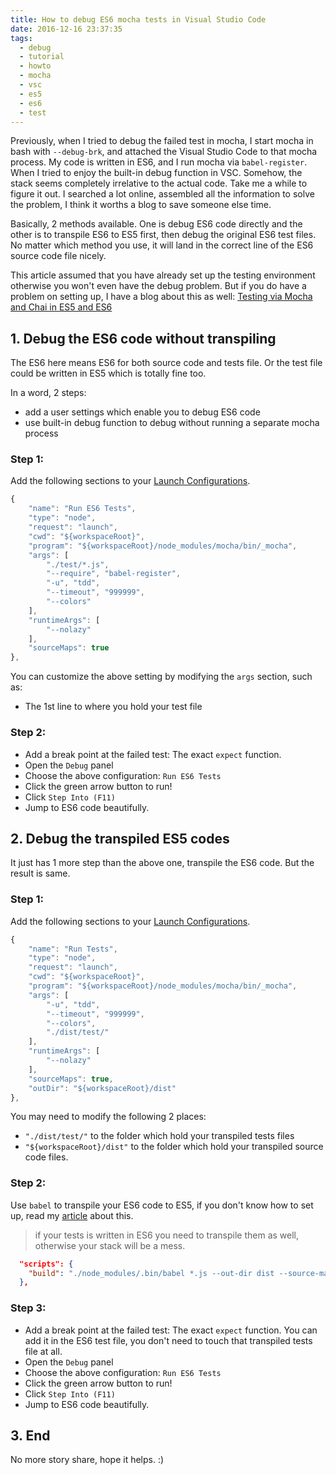 ```yaml
---
title: How to debug ES6 mocha tests in Visual Studio Code
date: 2016-12-16 23:37:35
tags:
  - debug
  - tutorial
  - howto
  - mocha
  - vsc
  - es5
  - es6
  - test
---
```


Previously, when I tried to debug the failed test in mocha, I start mocha in bash with `--debug-brk`, and attached the Visual Studio Code to that mocha process. My code is written in ES6, and I run mocha via `babel-register`. When I tried to enjoy the built-in debug function in VSC. Somehow, the stack seems completely irrelative to the actual code. Take me a while to figure it out. I searched a lot online, assembled all the information to solve the problem, I think it worths a blog to save someone else time.

<!--more--> 

Basically, 2 methods available. One is debug ES6 code directly and the other is to transpile ES6 to ES5 first, then debug the original ES6 test files. No matter which method you use, it will land in the correct line of the ES6 source code file nicely. 

This article assumed that you have already set up the testing environment otherwise you won't even have the debug problem. But if you do have a problem on setting up, I have a blog about this as well: [Testing via Mocha and Chai in ES5 and ES6](http://www.albertgao.xyz/2016/12/09/testing-via-mocha-and-chai-in-es5-and-es6/)

## 1. Debug the ES6 code without transpiling
The ES6 here means ES6 for both source code and tests file. Or the test file could be written in ES5 which is totally fine too.

In a word, 2 steps:
- add a user settings which enable you to debug ES6 code
- use built-in debug function to debug without running a separate mocha process

### Step 1:
Add the following sections to your [Launch Configurations](https://code.visualstudio.com/Docs/editor/debugging#_launch-configurations).

```javascript
{
    "name": "Run ES6 Tests",
    "type": "node",
    "request": "launch",
    "cwd": "${workspaceRoot}",
    "program": "${workspaceRoot}/node_modules/mocha/bin/_mocha",
    "args": [
        "./test/*.js",
        "--require", "babel-register",
        "-u", "tdd",
        "--timeout", "999999",
        "--colors"
    ],
    "runtimeArgs": [
        "--nolazy"
    ],
    "sourceMaps": true
},
```

You can customize the above setting by modifying the `args` section, such as:
- The 1st line to where you hold your test file

### Step 2:
- Add a break point at the failed test: The exact `expect` function.
- Open the `Debug` panel
- Choose the above configuration: `Run ES6 Tests`
- Click the green arrow button to run!
- Click `Step Into (F11)`
- Jump to ES6 code beautifully.

## 2. Debug the transpiled ES5 codes
It just has 1 more step than the above one, transpile the ES6 code. But the result is same.

### Step 1:
Add the following sections to your [Launch Configurations](https://code.visualstudio.com/Docs/editor/debugging#_launch-configurations).

```javascript
{
    "name": "Run Tests",
    "type": "node",
    "request": "launch",
    "cwd": "${workspaceRoot}",
    "program": "${workspaceRoot}/node_modules/mocha/bin/_mocha",
    "args": [
        "-u", "tdd",
        "--timeout", "999999",
        "--colors",
        "./dist/test/"
    ],
    "runtimeArgs": [
        "--nolazy"
    ],
    "sourceMaps": true,
    "outDir": "${workspaceRoot}/dist"
},
```

You may need to modify the following 2 places:
- `"./dist/test/"` to the folder which hold your transpiled tests files
- `"${workspaceRoot}/dist"` to the folder which hold your transpiled source code files.

### Step 2:

Use `babel` to transpile your ES6 code to ES5, if you don't know how to set up, read my [article](/2016/12/09/testing-via-mocha-and-chai-in-es5-and-es6/#6-Set-up-for-ES6-Testing) about this.

>if your tests is written in ES6 you need to transpile them as well, otherwise your stack will be a mess.

```json
  "scripts": {
    "build": "./node_modules/.bin/babel *.js --out-dir dist --source-maps && ./node_modules/.bin/babel ./test/test.js --out-dir dist --source-maps"
  },
```

### Step 3:
- Add a break point at the failed test: The exact `expect` function. You can add it in the ES6 test file, you don't need to touch that transpiled tests file at all.
- Open the `Debug` panel
- Choose the above configuration: `Run ES6 Tests`
- Click the green arrow button to run!
- Click `Step Into (F11)`
- Jump to ES6 code beautifully.

## 3. End
No more story share, hope it helps. :)